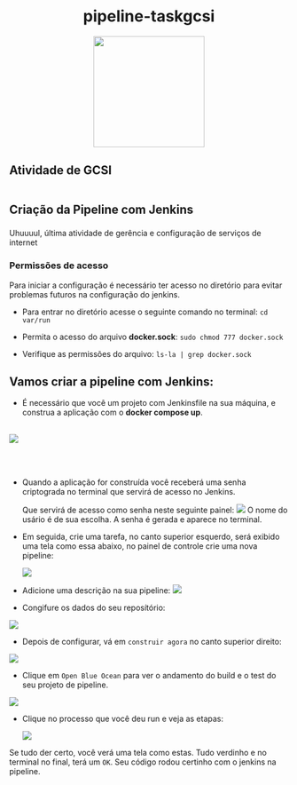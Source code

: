 <h1 align="center"> pipeline-taskgcsi </h1>
<div style="display: flex; justify-content: center;">
    <img src="https://github.com/euridycekarla/pipeline-taskgcsi/assets/91157048/d870f424-eb67-4ff7-8802-c4aa1d2c67f6"  width="200px"/>
</div>

<h2> Atividade de GCSI<br></br>

Criação da Pipeline com Jenkins</h2>

Uhuuuul, última atividade de gerência e configuração  de serviços de internet

<h3>Permissões de acesso</h3>

 Para iniciar a configuração é necessário ter acesso no diretório para evitar problemas futuros na configuração do jenkins.


 * Para entrar no diretório acesse o seguinte comando no terminal:   `cd var/run`

* Permita o acesso do arquivo **docker.sock**: `sudo chmod 777 docker.sock`

* Verifique as permissões do arquivo: `ls-la | grep docker.sock`


<h2>Vamos criar a pipeline com Jenkins:</h2>

* É necessário que você um projeto com Jenkinsfile na sua máquina, e construa a aplicação com o **docker compose up**.
<br></br>


 <img src="https://github.com/euridycekarla/pipeline-taskgcsi/assets/91157048/c4da8c0d-bbd1-4940-bbf7-27d31cc84cb5"/>

<br></br>

* Quando a aplicação for construída você receberá uma senha criptograda no terminal que servirá de acesso no Jenkins.

  Que servirá de acesso como senha neste seguinte painel:
  <img src="https://github.com/euridycekarla/pipeline-taskgcsi/assets/91157048/31e5d394-942e-4fcd-9a25-d5a95fb713ea"/>
O nome do usário é de sua escolha. A senha é gerada e aparece no terminal.

* Em seguida, crie uma tarefa, no canto superior esquerdo, será exibido uma tela como essa abaixo, no painel de controle  crie uma nova pipeline:

  <img src="https://github.com/euridycekarla/pipeline-taskgcsi/assets/91157048/6ca0cbc1-1072-4c16-8ef4-4343b6840313"/>

* Adicione uma descrição na sua pipeline:
  <img src="https://github.com/euridycekarla/pipeline-taskgcsi/assets/91157048/ca650041-8c80-4820-b89f-75aab38122d2"/>

* Congifure os dados do seu reposítório:
<img src="https://github.com/euridycekarla/pipeline-taskgcsi/assets/91157048/10d4e89d-a14d-4189-8c62-a4898f733a30"/>

* Depois de configurar, vá em `construir agora` no canto superior direito:
<img src="https://github.com/euridycekarla/pipeline-taskgcsi/assets/91157048/9b3fa609-0ce1-43e9-907d-e9f572556743"/>

 * Clique em `Open Blue Ocean` para ver o andamento do build e o test do seu projeto de pipeline.
  <img src="https://github.com/euridycekarla/pipeline-taskgcsi/assets/91157048/2da1e131-1c6e-4ab4-af33-01d82a74c69d"/>

  * Clique no processo que você deu run e veja as etapas:

    <img src="https://github.com/euridycekarla/pipeline-taskgcsi/assets/91157048/b01fa360-e766-47d0-93c4-ca14df1bbf5d"/>

Se tudo der certo, você verá uma tela como estas. Tudo verdinho e no terminal no final, terá um `OK`. Seu código rodou certinho com o jenkins na pipeline.
